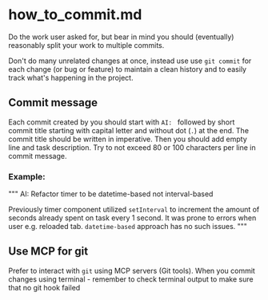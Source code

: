 # how_to_commit.md
Do the work user asked for, but bear in mind you should (eventually) reasonably
split your work to multiple commits.

Don't do many unrelated changes at once, instead use
use `git commit` for each change (or bug or feature) to maintain a
clean history and to easily track what's happening in the project.

## Commit message
Each commit created by you should start with `AI: ` followed by short commit title
starting with capital letter and without dot (`.`) at the end.
The commit title should be written in imperative.
Then you should add empty line and task description.
Try to not exceed 80 or 100 characters per line in commit message.

### Example:
"""
AI: Refactor timer to be datetime-based not interval-based

Previously timer component utilized `setInterval` to increment
the amount of seconds already spent on task every 1 second.
It was prone to errors when user e.g. reloaded tab.
`datetime-based` approach has no such issues.
"""

## Use MCP for git
Prefer to interact with `git` using MCP servers (Git tools).
When you commit changes using terminal - remember to check terminal output to make sure
that no git hook failed
